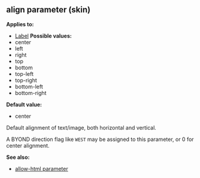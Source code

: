 ## align parameter (skin)

<!-- -->
**Applies to:**
+   [Label](/ref/%7Bskin%7D/control/label.md) <!-- -->
**Possible values:**
+   center
+   left
+   right
+   top
+   bottom
+   top-left
+   top-right
+   bottom-left
+   bottom-right
<!-- -->
**Default value:**
+   center


Default alignment of text/image, both horizontal and vertical.


A BYOND direction flag like `WEST` may be assigned to this
parameter, or 0 for center alignment.

**See also:**
+   [allow-html parameter](/ref/%7Bskin%7D/param/allow-html.md) 